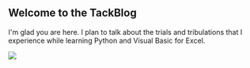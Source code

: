 ## Welcome to the TackBlog

I'm glad you are here. I plan to talk about the trials and tribulations that I experience while learning Python and Visual Basic for Excel. 

![](https://i.pinimg.com/736x/93/92/58/9392580e60e55586a2007d5aa0925eff.jpg)

